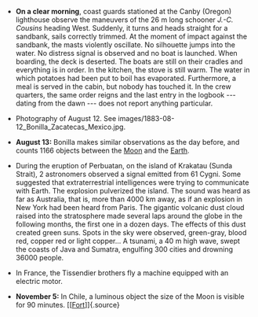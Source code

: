 ﻿-   **On a clear morning**, coast guards stationed at the Canby (Oregon) lighthouse observe the maneuvers of the 26 m long schooner *J.-C. Cousins* heading West. Suddenly, it turns and heads straight for a sandbank, sails correctly trimmed. At the moment of impact against the sandbank, the masts violently oscillate. No silhouette jumps into the water. No distress signal is observed and no boat is launched. When boarding, the deck is deserted. The boats are still on their cradles and everything is in order. In the kitchen, the stove is still warm. The water in which potatoes had been put to boil has evaporated. Furthermore, a meal is served in the cabin, but nobody has touched it. In the crew quarters, the same order reigns and the last entry in the logbook --- dating from the dawn --- does not report anything particular.

-   Photography of August 12. See images/1883-08-12_Bonilla_Zacatecas_Mexico.jpg.

-   **August 13:** Bonilla makes similar observations as the day before, and counts 1166 objects between the [Moon](Moon.html) and the [Earth](Earth.html).

- During the eruption of Perbuatan, on the island of Krakatau (Sunda Strait), 2 astronomers observed a signal emitted from 61 Cygni. Some suggested that extraterrestrial intelligences were trying to communicate with Earth. The explosion pulverized the island. The sound was heard as far as Australia, that is, more than 4000 km away, as if an explosion in New York had been heard from Paris. The gigantic volcanic dust cloud raised into the stratosphere made several laps around the globe in the following months, the first one in a dozen days. The effects of this dust created green suns. Spots in the sky were observed, green-gray, blood red, copper red or light copper... A tsunami, a 40 m high wave, swept the coasts of Java and Sumatra, engulfing 300 cities and drowning 36000 people.


- In France, the Tissendier brothers fly a machine equipped with an electric motor.

-   **November 5:** In Chile, a luminous object the size of the Moon is visible for 90 minutes. [\[[Fort](FortCharlesHoy.html)\]]{.source}
